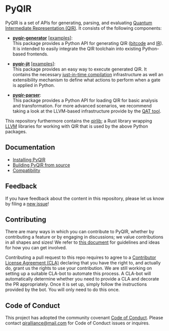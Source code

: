 # PyQIR

PyQIR is a set of APIs for generating, parsing, and evaluating [Quantum
Intermediate Representation (QIR)](https://github.com/qir-alliance/qir-spec). It
consists of the following components:

- [**pyqir-generator**](https://github.com/qir-alliance/pyqir/tree/main/pyqir-generator)
  [[examples](https://github.com/qir-alliance/pyqir/tree/main/examples/generator)]:
  <br/>
  This package provides a Python API for generating QIR
  ([bitcode](https://www.llvm.org/docs/BitCodeFormat.html) and
  [IR](https://llvm.org/docs/LangRef.html)). It is intended to easily integrate
  the QIR toolchain into existing Python-based frontends.

- [**pyqir-jit**](https://github.com/qir-alliance/pyqir/tree/main/pyqir-jit)
  [[examples](https://github.com/qir-alliance/pyqir/tree/main/examples/jit)]:
  <br/>
  This package provides an easy way to execute generated QIR. It contains the
  necessary [just-in-time
  compilation](https://en.wikipedia.org/wiki/Just-in-time_compilation)
  infrastructure as well an extensibility mechanism to define what actions to
  perform when a gate is applied in Python.

- [**pyqir-parser**](https://github.com/qir-alliance/pyqir/tree/main/pyqir-parser):
  <br/>
  This package provides a Python API for loading QIR for basic analysis and
  transformation. For more advanced scenarios, we recommend taking a look at the
  LLVM-based infrastructure provide by the [QAT
  tool](https://qir-alliance.github.io/qat/).

This repository furthermore contains the
[qirlib](https://github.com/qir-alliance/pyqir/tree/main/qirlib); a Rust library
wrapping [LLVM](https://llvm.org/) libraries for working with QIR that is used
by the above Python packages.

## Documentation

- [Installing
  PyQIR](https://qir-alliance.github.io/pyqir/getting-started/installing.html)
- [Building PyQIR from
  source](https://qir-alliance.github.io/pyqir/development-guide/building.html)
- [Compatibility](https://qir-alliance.github.io/pyqir/development-guide/compatibility.html)

## Feedback

If you have feedback about the content in this repository, please let us know by
filing a [new issue](https://github.com/qir-alliance/pyqir/issues/new)!

## Contributing

There are many ways in which you can contribute to PyQIR, whether by
contributing a feature or by engaging in discussions; we value contributions in
all shapes and sizes! We refer to [this document](CONTRIBUTING.md) for
guidelines and ideas for how you can get involved.

Contributing a pull request to this repo requires to agree to a [Contributor
License Agreement
(CLA)](https://en.wikipedia.org/wiki/Contributor_License_Agreement) declaring
that you have the right to, and actually do, grant us the rights to use your
contribution. We are still working on setting up a suitable CLA-bot to automate
this process. A CLA-bot will automatically determine whether you need to provide
a CLA and decorate the PR appropriately. Once it is set up, simply follow the
instructions provided by the bot. You will only need to do this once.

## Code of Conduct

This project has adopted the community covenant [Code of
Conduct](https://github.com/qir-alliance/.github/blob/main/Code_of_Conduct.md#contributor-covenant-code-of-conduct).
Please contact [qiralliance@mail.com](mailto:qiralliance@mail.com) for Code of
Conduct issues or inquires.
